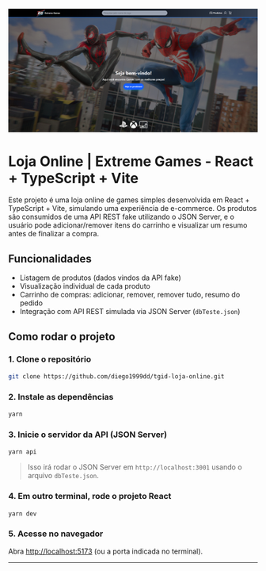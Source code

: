 ![alt text](image.png)

# Loja Online | Extreme Games - React + TypeScript + Vite

Este projeto é uma loja online de games simples desenvolvida em React + TypeScript + Vite, simulando uma experiência de e-commerce. Os produtos são consumidos de uma API REST fake utilizando o JSON Server, e o usuário pode adicionar/remover itens do carrinho e visualizar um resumo antes de finalizar a compra.

## Funcionalidades

- Listagem de produtos (dados vindos da API fake)
- Visualização individual de cada produto
- Carrinho de compras: adicionar, remover, remover tudo, resumo do pedido
- Integração com API REST simulada via JSON Server (`dbTeste.json`)

## Como rodar o projeto


### 1. Clone o repositório

```bash
git clone https://github.com/diego1999dd/tgid-loja-online.git
```

### 2. Instale as dependências

```bash
yarn
```

### 3. Inicie o servidor da API (JSON Server)

```bash
yarn api
```

> Isso irá rodar o JSON Server em `http://localhost:3001` usando o arquivo `dbTeste.json`.

### 4. Em outro terminal, rode o projeto React

```bash
yarn dev
```

### 5. Acesse no navegador

Abra [http://localhost:5173](http://localhost:5173) (ou a porta indicada no terminal).

---
